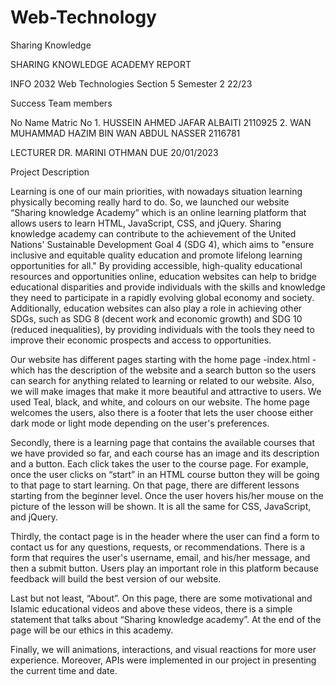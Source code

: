 # Web-Technology
Sharing Knowledge









SHARING KNOWLEDGE ACADEMY
REPORT

INFO 2032 Web Technologies Section 5 
Semester 2 22/23

Success Team members


No
Name
Matric No
1.
HUSSEIN AHMED JAFAR ALBAITI
2110925
2.
WAN MUHAMMAD HAZIM BIN WAN ABDUL NASSER
2116781


LECTURER
DR. MARINI OTHMAN
DUE
20/01/2023


Project Description

Learning is one of our main priorities, with nowadays situation learning physically becoming really hard to do. So, we launched our website “Sharing knowledge Academy” which is an online learning platform that allows users to learn HTML, JavaScript, CSS, and jQuery. Sharing knowledge academy can contribute to the achievement of the United Nations' Sustainable Development Goal 4 (SDG 4), which aims to "ensure inclusive and equitable quality education and promote lifelong learning opportunities for all." By providing accessible, high-quality educational resources and opportunities online, education websites can help to bridge educational disparities and provide individuals with the skills and knowledge they need to participate in a rapidly evolving global economy and society. Additionally, education websites can also play a role in achieving other SDGs, such as SDG 8 (decent work and economic growth) and SDG 10 (reduced inequalities), by providing individuals with the tools they need to improve their economic prospects and access to opportunities.

Our website has different pages starting with the home page -index.html - which has the description of the website and a search button so the users can search for anything related to learning or related to our website. Also, we will make images that make it more beautiful and attractive to users. We used Teal, black, and white, and colours on our website. The home page welcomes the users, also there is a footer that lets the user choose either dark mode or light mode depending on the user's preferences.

Secondly, there is a learning page that contains the available courses that we have provided so far, and each course has an image and its description and a button. Each click takes the user to the course page. For example, once the user clicks on “start” in an HTML course button they will be going to that page to start learning. On that page, there are different lessons starting from the beginner level. Once the user hovers his/her mouse on the picture of the lesson will be shown. It is all the same for CSS, JavaScript, and jQuery.

Thirdly, the contact page is in the header where the user can find a form to contact us for any questions, requests, or recommendations. There is a form that requires the user's username, email, and his/her message, and then a submit button. Users play an important role in this platform because feedback will build the best version of our website. 

Last but not least, “About”. On this page, there are some motivational and Islamic educational videos and above these videos, there is a simple statement that talks about “Sharing knowledge academy”. At the end of the page will be our ethics in this academy. 

Finally, we will animations, interactions, and visual reactions for more user experience. Moreover, APIs were implemented in our project in presenting the current time and date.













































